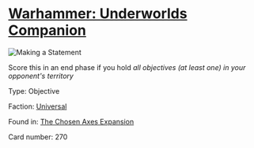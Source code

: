 # [Warhammer: Underworlds Companion](https://guidokessels.github.io/wh-underworlds)

  

![Making a Statement](https://warhammerunderworlds.com/wp-content/uploads/sites/6/2018/02/270_ENG.png)

Score this in an end phase if you hold <i>all objectives (at least one) in your opponent's territory</i>

Type: Objective

Faction: [Universal](https://guidokessels.github.io/wh-underworlds/factions/universal.md)

Found in: [The Chosen Axes Expansion](https://guidokessels.github.io/wh-underworlds/locations/the-chosen-axes-expansion.md)

Card number: 270
